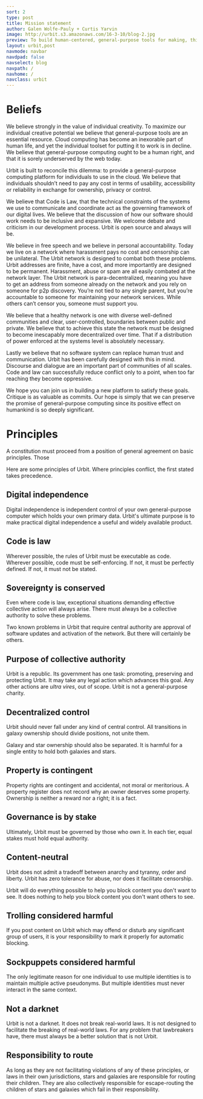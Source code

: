 ```yaml
---
sort: 2
type: post
title: Mission statement
author: Galen Wolfe-Pauly + Curtis Yarvin
image: http://urbit.s3.amazonaws.com/16-3-10/blog-2.jpg
preview: To build human-centered, general-purpose tools for making, thinking and communicating.
layout: urbit,post
navmode: navbar
navdpad: false
navselect: blog
navpath: /
navhome: /
navclass: urbit
---
```


# Beliefs

We believe strongly in the value of individual creativity.  To
maximize our individual creative potential we believe that
general-purpose tools are an essential resource.  Cloud computing has
become an inexorable part of human life, and yet the individual
toolset for putting it to work is in decline.  We believe that
general-purpose computing ought to be a human right, and that it is
sorely underserved by the web today.

Urbit is built to reconcile this dilemma: to provide a general-purpose
computing platform for individuals to use in the cloud.  We believe
that individuals shouldn’t need to pay any cost in terms of usability,
accessibility or reliability in exchange for ownership, privacy or
control.  

We believe that Code is Law, that the technical constraints of the
systems we use to communicate and coordinate act as the governing
framework of our digital lives.  We believe that the discussion of how
our software should work needs to be inclusive and expansive.  We
welcome debate and criticism in our development process.  Urbit is
open source and always will be.

We believe in free speech and we believe in personal accountability.
Today we live on a network where harassment pays no cost and
censorship can be unilateral.  The Urbit network is designed to combat
both these problems.  Urbit addresses are finite, have a cost, and
more importantly are designed to be permanent.  Harassment, abuse or
spam are all easily combated at the network layer.  The Urbit network
is para-decentralized, meaning you have to get an address from someone
already on the network and you rely on someone for p2p discovery.
You’re not tied to any single parent, but you’re accountable to
someone for maintaining your network services.  While others can’t
censor you, someone must support you.

We believe that a healthy network is one with diverse well-defined
communities and clear, user-controlled, boundaries between public and
private.  We believe that to achieve this state the network must be
designed to become inescapably more decentralized over time.  That if
a distribution of power enforced at the systems level is absolutely
necessary.  

Lastly we believe that no software system can replace human trust and
communication.  Urbit has been carefully designed with this in mind.
Discourse and dialogue are an important part of communities of all
scales.  Code and law can successfully reduce conflict only to a
point, when too far reaching they become oppressive.  

We hope you can join us in building a new platform to satisfy these
goals.  Critique is as valuable as commits.  Our hope is simply that
we can preserve the promise of general-purpose computing since its
positive effect on humankind is so deeply significant.

# Principles

A constitution must proceed from a position of general agreement
on basic principles.  Those

Here are some principles of Urbit.  Where principles conflict,
the first stated takes precedence.

## Digital independence

Digital independence is independent control of your own
general-purpose computer which holds your own primary data.
Urbit's ultimate purpose is to make practical digital
independence a useful and widely available product.

## Code is law

Wherever possible, the rules of Urbit must be executable as code.
Wherever possible, code must be self-enforcing.  If not, it must
be perfectly defined.  If not, it must not be stated.

## Sovereignty is conserved

Even where code is law, exceptional situations demanding
effective collective action will always arise.  There must
always be a collective authority to solve these problems.

Two known problems in Urbit that require central authority are
approval of software updates and activation of the network.  But
there will certainly be others.

## Purpose of collective authority

Urbit is a republic.  Its government has one task: promoting,
preserving and protecting Urbit.  It may take any legal action
which advances this goal.  Any other actions are *ultra vires*,
out of scope.  Urbit is not a general-purpose charity.

## Decentralized control

Urbit should never fall under any kind of central control.  All
transitions in galaxy ownership should divide positions, not
unite them.

Galaxy and star ownership should also be separated.  It is
harmful for a single entity to hold both galaxies and stars.

## Property is contingent

Property rights are contingent and accidental, not moral or
meritorious.  A property register does not record why an owner
deserves some property.  Ownership is neither a reward nor a
right; it is a fact.

## Governance is by stake

Ultimately, Urbit must be governed by those who own it.  In each
tier, equal stakes must hold equal authority.

## Content-neutral

Urbit does not admit a tradeoff between anarchy and tyranny,
order and liberty.  Urbit has zero tolerance for abuse, nor does
it facilitate censorship.

Urbit will do everything possible to help you block content you
don't want to see.  It does nothing to help you block content you
don't want others to see.

## Trolling considered harmful

If you post content on Urbit which may offend or disturb any
significant group of users, it is your responsibility to mark it
properly for automatic blocking.

## Sockpuppets considered harmful

The only legitimate reason for one individual to use multiple
identities is to maintain multiple active pseudonyms.  But
multiple identities must never interact in the same context.

## Not a darknet

Urbit is not a darknet.  It does not break real-world laws.  It
is not designed to facilitate the breaking of real-world laws.
For any problem that lawbreakers have, there must always be a
better solution that is not Urbit.

## Responsibility to route

As long as they are not facilitating violations of any of these
principles, or laws in their own jurisdictions, stars and
galaxies are responsible for routing their children.  They are
also collectively responsible for escape-routing the children of
stars and galaxies which fail in their responsibility.
